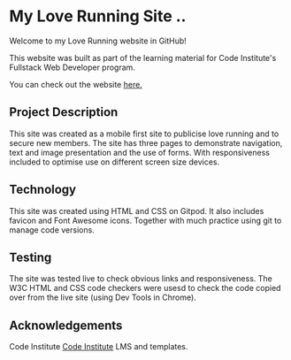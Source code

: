 # My Love Running Site ..

Welcome to my Love Running website in GitHub!

This website was built as part of the learning material for Code Institute's Fullstack Web Developer program.

You can check out the website [here.](https://rajends1.github.io/love-running/)

## Project Description

This site was created as a mobile first site to publicise love running and to secure new members.  The site has three pages to demonstrate navigation, text and image presentation and the use of forms.  With responsiveness included to optimise use on different screen size devices.

## Technology
This site was created using HTML and CSS on Gitpod. It also includes favicon and Font Awesome icons. Together with much practice using git to manage code versions.  

## Testing
The site was tested live to check obvious links and responsiveness.  The W3C HTML and CSS code checkers were usesd to check the code copied over from the live site (using Dev Tools in Chrome). 

## Acknowledgements
Code Institute [Code Institute](https://codeinstitute.net/) LMS and templates.
